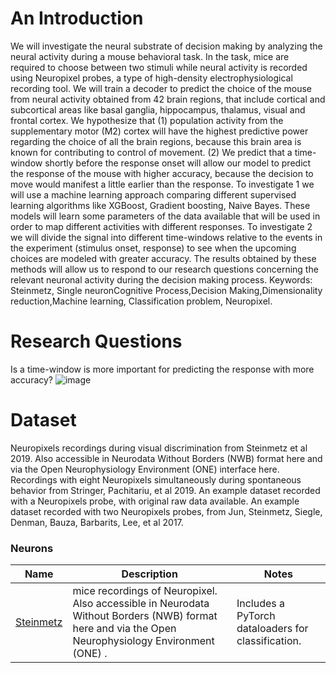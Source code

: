 # An Introduction
We will investigate the neural substrate of decision making by analyzing the neural activity during a mouse behavioral task. In the task, mice are required to choose between two stimuli while neural activity is recorded using Neuropixel probes, a type of high-density electrophysiological recording tool. We will train a decoder to predict the choice of the mouse from neural activity obtained from 42 brain regions, that include cortical and subcortical areas like basal ganglia, hippocampus, thalamus, visual and frontal cortex. We hypothesize that (1) population activity from the supplementary motor (M2) cortex will have the highest predictive power regarding the choice of all the brain regions, because this brain area is known for contributing to control of movement. (2) We predict that a time-window shortly before the response onset will allow our model to predict the response of the mouse with higher accuracy, because the decision to move would manifest a little earlier than the response. To investigate 1 we will use a machine learning approach comparing different supervised learning algorithms like XGBoost, Gradient boosting, Naive Bayes. These models will learn some parameters of the data available that will be used in order to map different activities with different responses. To investigate 2 we will divide the signal into different time-windows relative to the events in the experiment (stimulus onset, response) to see when the upcoming choices are modeled with greater accuracy. The results obtained by these methods will allow us to respond to our research questions concerning the relevant neuronal activity during the decision making process.
Keywords:
Steinmetz, Single neuronCognitive Process,Decision Making,Dimensionality reduction,Machine learning, Classification problem, Neuropixel.
# Research Questions
Is a time-window is more important for predicting the response with more accuracy? 
![image](https://user-images.githubusercontent.com/12738794/127223424-34543ee1-89fb-4d30-ae8b-b1788dd6cd9b.png)



# Dataset
Neuropixels recordings during visual discrimination from Steinmetz et al 2019. Also accessible in Neurodata Without Borders (NWB) format here and via the Open Neurophysiology Environment (ONE) interface here.
Recordings with eight Neuropixels simultaneously during spontaneous behavior from Stringer, Pachitariu, et al 2019.
An example dataset recorded with a Neuropixels probe, with original raw data available.
An example dataset recorded with two Neuropixels probes, from Jun, Steinmetz, Siegle, Denman, Bauza, Barbarits, Lee, et al 2017.

### Neurons 

| Name  | Description | Notes |
| ------------- | ------------- | ------------ |
| [Steinmetz ](https://github.com/nsteinme/steinmetz-et-al-2019) | mice recordings of Neuropixel. Also accessible in Neurodata Without Borders (NWB) format here and via the Open Neurophysiology Environment (ONE) . | Includes a PyTorch dataloaders for classification.  |


